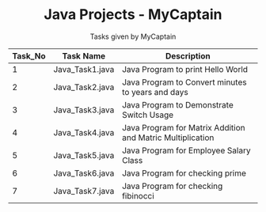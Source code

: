 <h1 align="center">
  Java Projects - MyCaptain
</h1>
<p align="center">
  Tasks given by MyCaptain
</p>

<!-- ![demo](https://raw.githubusercontent.com/Abhijith14/Digital-Clock/master/readme_assets/project.png) -->


| Task_No          | Task Name         | Description          |
| ---------------- | ----------------- |	------------------------ |
| 1                | Java_Task1.java   | Java Program to print Hello World |
| 2                | Java_Task2.java   | Java Program to Convert minutes to years and days |
| 3                | Java_Task3.java   | Java Program to Demonstrate Switch Usage |
| 4                | Java_Task4.java   | Java Program for Matrix Addition and Matric Multiplication |
| 5                | Java_Task5.java   | Java Program for Employee Salary Class |
| 6                | Java_Task6.java   | Java Program for checking prime |
| 7                | Java_Task7.java   | Java Program for checking fibinocci |